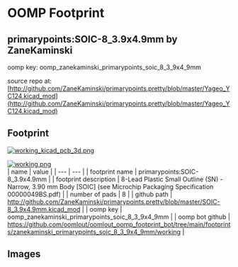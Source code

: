 # OOMP Footprint  
## primarypoints:SOIC-8_3.9x4.9mm  by ZaneKaminski  
  
oomp key: oomp_zanekaminski_primarypoints_soic_8_3_9x4_9mm  
  
source repo at: [http://github.com/ZaneKaminski/primarypoints.pretty/blob/master/Yageo_YC124.kicad_mod](http://github.com/ZaneKaminski/primarypoints.pretty/blob/master/Yageo_YC124.kicad_mod)  
## Footprint  
  
[![working_kicad_pcb_3d.png](working_kicad_pcb_3d_600.png)](working_kicad_pcb_3d.png)  
  
[![working.png](working_600.png)](working.png)  
| name | value | 
| --- | --- | 
| footprint name | primarypoints:SOIC-8_3.9x4.9mm | 
| footprint description | 8-Lead Plastic Small Outline (SN) - Narrow, 3.90 mm Body [SOIC] (see Microchip Packaging Specification 00000049BS.pdf) | 
| number of pads | 8 | 
| github path | http://github.com/ZaneKaminski/primarypoints.pretty/blob/master/SOIC-8_3.9x4.9mm.kicad_mod | 
| oomp key | oomp_zanekaminski_primarypoints_soic_8_3_9x4_9mm | 
| oomp bot github | https://github.com/oomlout/oomlout_oomp_footprint_bot/tree/main/footprints/zanekaminski_primarypoints_soic_8_3_9x4_9mm/working | 
## Images  
